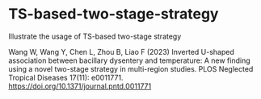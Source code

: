 # TS-based-two-stage-strategy
Illustrate the usage of TS-based two-stage strategy

Wang W, Wang Y, Chen L, Zhou B, Liao F (2023) Inverted U-shaped association between bacillary dysentery and temperature: A new finding using a novel two-stage strategy in multi-region studies. PLOS Neglected Tropical Diseases 17(11): e0011771. https://doi.org/10.1371/journal.pntd.0011771
 
